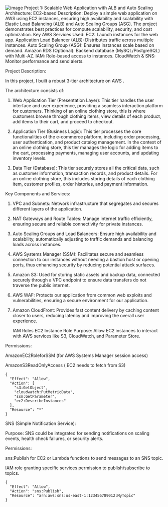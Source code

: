 ![image](https://github.com/user-attachments/assets/fd920870-a66b-45a3-8c38-954855eff6d4)
Project 1: Scalable Web Application with ALB and Auto Scaling
Architecture: EC2-based
Description:
Deploy a simple web application on AWS using EC2 instances, ensuring high availability and scalability with Elastic Load Balancing (ALB) and Auto Scaling Groups (ASG). The project demonstrates best practices for compute scalability, security, and cost optimization.
Key AWS Services Used:
EC2: Launch instances for the web app.
Application Load Balancer (ALB): Distributes traffic across multiple instances.
Auto Scaling Group (ASG): Ensures instances scale based on demand.
Amazon RDS (Optional): Backend database (MySQL/PostgreSQL) with Multi-AZ.
IAM: Role-based access to instances.
CloudWatch & SNS: Monitor performance and send alerts.

Project Description:

In this project, I built a robust 3-tier architecture on AWS .

The architecture consists of:

1. Web Application Tier (Presentation Layer): This tier handles the user interface and user experience, providing a seamless interaction platform for customers. Thinking of an online clothing store, this is where customers browse through clothing items, view details of each product, add items to their cart, and proceed to checkout.

2. Application Tier (Business Logic): This tier processes the core functionalities of the e-commerce platform, including order processing, user authentication, and product catalog management. In the context of an online clothing store, this tier manages the logic for adding items to the cart, processing payments, managing user accounts, and updating inventory levels.

3. Data Tier (Database): This tier securely stores all the critical data, such as customer information, transaction records, and product details. For an online clothing store, this includes storing details of each clothing item, customer profiles, order histories, and payment information.

Key Components and Services:

1. VPC and Subnets: Network infrastructure that segregates and secures different layers of the application.

2. NAT Gateways and Route Tables: Manage internet traffic efficiently, ensuring secure and reliable connectivity for private instances.

3. Auto Scaling Groups and Load Balancers: Ensure high availability and scalability, automatically adjusting to traffic demands and balancing loads across instances.

4. AWS Systems Manager (SSM): Facilitates secure and seamless connection to our instances without needing a bastion host or opening ports, thus enhancing security by reducing potential attack surfaces.

5. Amazon S3: Used for storing static assets and backup data, connected securely through a VPC endpoint to ensure data transfers do not traverse the public internet.

6. AWS WAF: Protects our application from common web exploits and vulnerabilities, ensuring a secure environment for our application.

7. Amazon CloudFront: Provides fast content delivery by caching content closer to users, reducing latency and improving the overall user experience.

   IAM Roles
    EC2 Instance Role
Purpose: Allow EC2 instances to interact with AWS services like S3, CloudWatch, and Parameter Store.

Permissions:

AmazonEC2RoleforSSM (for AWS Systems Manager session access)

AmazonS3ReadOnlyAccess ( EC2 needs to fetch from S3)
```
{
  "Effect": "Allow",
  "Action": [
    "s3:GetObject",
    "cloudwatch:PutMetricData",
    "ssm:GetParameter",
    "ec2:DescribeInstances"
  ],
  "Resource": "*"
}
```
SNS (Simple Notification Service):

Purpose: SNS could be integrated for sending notifications on scaling events, health check failures, or security alerts.

Permissions:

sns:Publish for EC2 or Lambda functions to send messages to an SNS topic.

IAM role granting specific services permission to publish/subscribe to topics.
```
{
  "Effect": "Allow",
  "Action": "sns:Publish",
  "Resource": "arn:aws:sns:us-east-1:123456789012:MyTopic"
}
```
